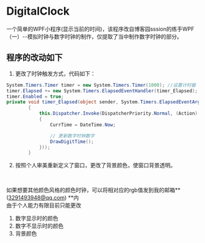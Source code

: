 # DigitalClock

一个简单的WPF小程序(显示当前的时间)，该程序改自博客园sssion的练手WPF（一）--模拟时钟与数字时钟的制作，仅提取了当中制作数字时钟的部分。

## 程序的改动如下

1. 更改了时钟触发方式，代码如下：

``` C#
System.Timers.Timer timer = new System.Timers.Timer(1000); //设置计时器  
timer.Elapsed += new System.Timers.ElapsedEventHandler(timer_Elapsed); // 添加事件
timer.Enabled = true;  
private void timer_Elapsed(object sender, System.Timers.ElapsedEventArgs e)  // 事件定义
        {
            this.Dispatcher.Invoke(DispatcherPriority.Normal, (Action)(() =>
            {
                CurrTime = DateTime.Now;

                // 更新数字时钟数字
                DrawDigitTime();
            }));  
        }
```

2. 按照个人审美重新定义了窗口，更改了背景颜色，使窗口背景透明。

<br/>

如果想要其他颜色风格的颜色时钟，可以将相对应的rgb值发到我的邮箱** (3291493948@qq.com) **内  
由于个人能力有限目前只能更改
1. 数字显示时的颜色
2. 数字不显示时的颜色
3. 背景颜色